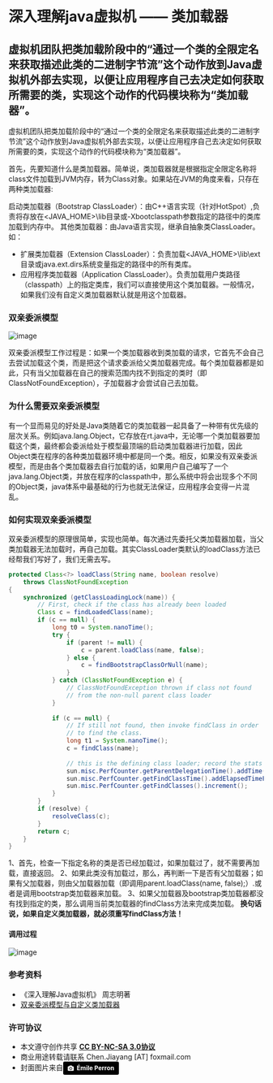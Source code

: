 # 深入理解java虚拟机 —— 类加载器

## 虚拟机团队把类加载阶段中的“通过一个类的全限定名来获取描述此类的二进制字节流”这个动作放到Java虚拟机外部去实现，以便让应用程序自己去决定如何获取所需要的类，实现这个动作的代码模块称为“类加载器”。

虚拟机团队把类加载阶段中的“通过一个类的全限定名来获取描述此类的二进制字节流”这个动作放到Java虚拟机外部去实现，以便让应用程序自己去决定如何获取所需要的类，实现这个动作的代码模块称为“类加载器”。

首先，先要知道什么是类加载器。简单说，类加载器就是根据指定全限定名称将class文件加载到JVM内存，转为Class对象。如果站在JVM的角度来看，只存在两种类加载器:

启动类加载器（Bootstrap ClassLoader）：由C++语言实现（针对HotSpot）,负责将存放在<JAVA_HOME>\lib目录或-Xbootclasspath参数指定的路径中的类库加载到内存中。
其他类加载器：由Java语言实现，继承自抽象类ClassLoader。如：
* 扩展类加载器（Extension ClassLoader）：负责加载<JAVA_HOME>\lib\ext目录或java.ext.dirs系统变量指定的路径中的所有类库。
* 应用程序类加载器（Application ClassLoader）。负责加载用户类路径（classpath）上的指定类库，我们可以直接使用这个类加载器。一般情况，如果我们没有自定义类加载器默认就是用这个加载器。

### 双亲委派模型
![image](http://upload-images.jianshu.io/upload_images/2154124-d2f7f6206935de2b?imageMogr2/auto-orient/strip%7CimageView2/2/w/1240)

双亲委派模型工作过程是：如果一个类加载器收到类加载的请求，它首先不会自己去尝试加载这个类，而是把这个请求委派给父类加载器完成。每个类加载器都是如此，只有当父加载器在自己的搜索范围内找不到指定的类时（即ClassNotFoundException），子加载器才会尝试自己去加载。

### 为什么需要双亲委派模型
有一个显而易见的好处是Java类随着它的类加载器一起具备了一种带有优先级的层次关系。例如java.lang.Object，它存放在rt.java中，无论哪一个类加载器要加载这个类，最终都会委派给处于模型最顶端的启动类加载器进行加载，因此Object类在程序的各种类加载器环境中都是同一个类。相反，如果没有双亲委派模型，而是由各个类加载器去自行加载的话，如果用户自己编写了一个java.lang.Object类，并放在程序的classpath中，那么系统中将会出现多个不同的Object类，java体系中最基础的行为也就无法保证，应用程序会变得一片混乱。

### 如何实现双亲委派模型
双亲委派模型的原理很简单，实现也简单。每次通过先委托父类加载器加载，当父类加载器无法加载时，再自己加载。其实ClassLoader类默认的loadClass方法已经帮我们写好了，我们无需去写。

```java
protected Class<?> loadClass(String name, boolean resolve)
    throws ClassNotFoundException
{
    synchronized (getClassLoadingLock(name)) {
        // First, check if the class has already been loaded
        Class c = findLoadedClass(name);
        if (c == null) {
            long t0 = System.nanoTime();
            try {
                if (parent != null) {
                    c = parent.loadClass(name, false);
                } else {
                    c = findBootstrapClassOrNull(name);
                }
            } catch (ClassNotFoundException e) {
                // ClassNotFoundException thrown if class not found
                // from the non-null parent class loader
            }
 
            if (c == null) {
                // If still not found, then invoke findClass in order
                // to find the class.
                long t1 = System.nanoTime();
                c = findClass(name);
 
                // this is the defining class loader; record the stats
                sun.misc.PerfCounter.getParentDelegationTime().addTime(t1 - t0);
                sun.misc.PerfCounter.getFindClassTime().addElapsedTimeFrom(t1);
                sun.misc.PerfCounter.getFindClasses().increment();
            }
        }
        if (resolve) {
            resolveClass(c);
        }
        return c;
    }
}
```

1、首先，检查一下指定名称的类是否已经加载过，如果加载过了，就不需要再加载，直接返回。
2、如果此类没有加载过，那么，再判断一下是否有父加载器；如果有父加载器，则由父加载器加载（即调用parent.loadClass(name, false);）.或者是调用bootstrap类加载器来加载。
3、如果父加载器及bootstrap类加载器都没有找到指定的类，那么调用当前类加载器的findClass方法来完成类加载。
<b>换句话说，如果自定义类加载器，就必须重写findClass方法！</b>

#### 调用过程
![image](http://upload-images.jianshu.io/upload_images/2154124-d5859f8e79069128?imageMogr2/auto-orient/strip%7CimageView2/2/w/1240)

### 参考资料
* 《深入理解Java虚拟机》 周志明著
* [双亲委派模型与自定义类加载器](http://www.importnew.com/24036.html)

### 许可协议
* 本文遵守创作共享 <a href="https://creativecommons.org/licenses/by-nc-sa/3.0/cn/" target="_blank"><b>CC BY-NC-SA 3.0协议</b></a>
* 商业用途转载请联系 Chen.Jiayang [AT] foxmail.com
* 封面图片来自<a style="background-color:black;color:white;text-decoration:none;padding:4px 6px;font-family:-apple-system, BlinkMacSystemFont, &quot;San Francisco&quot;, &quot;Helvetica Neue&quot;, Helvetica, Ubuntu, Roboto, Noto, &quot;Segoe UI&quot;, Arial, sans-serif;font-size:12px;font-weight:bold;line-height:1.2;display:inline-block;border-radius:3px;" href="https://unsplash.com/@emilep?utm_medium=referral&amp;utm_campaign=photographer-credit&amp;utm_content=creditBadge" target="_blank" rel="noopener noreferrer" title="Download free do whatever you want high-resolution photos from Émile Perron"><span style="display:inline-block;padding:2px 3px;"><svg xmlns="http://www.w3.org/2000/svg" style="height:12px;width:auto;position:relative;vertical-align:middle;top:-1px;fill:white;" viewBox="0 0 32 32"><title></title><path d="M20.8 18.1c0 2.7-2.2 4.8-4.8 4.8s-4.8-2.1-4.8-4.8c0-2.7 2.2-4.8 4.8-4.8 2.7.1 4.8 2.2 4.8 4.8zm11.2-7.4v14.9c0 2.3-1.9 4.3-4.3 4.3h-23.4c-2.4 0-4.3-1.9-4.3-4.3v-15c0-2.3 1.9-4.3 4.3-4.3h3.7l.8-2.3c.4-1.1 1.7-2 2.9-2h8.6c1.2 0 2.5.9 2.9 2l.8 2.4h3.7c2.4 0 4.3 1.9 4.3 4.3zm-8.6 7.5c0-4.1-3.3-7.5-7.5-7.5-4.1 0-7.5 3.4-7.5 7.5s3.3 7.5 7.5 7.5c4.2-.1 7.5-3.4 7.5-7.5z"></path></svg></span><span style="display:inline-block;padding:2px 3px;">Émile Perron</span></a>
